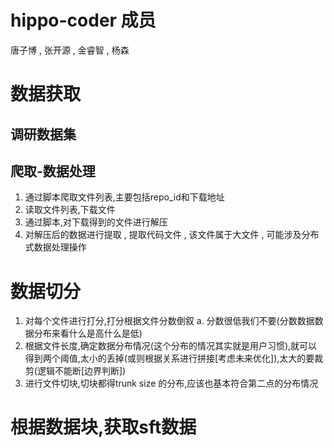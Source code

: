 # hippo-coder 成员
唐子博 , 张开源 , 金睿智 , 杨森
# 数据获取
## 调研数据集

## 爬取-数据处理
1. 通过脚本爬取文件列表,主要包括repo_id和下载地址
2. 读取文件列表,下载文件
3. 通过脚本,对下载得到的文件进行解压
4. 对解压后的数据进行提取 , 提取代码文件 , 该文件属于大文件 , 可能涉及分布式数据处理操作

# 数据切分
1. 对每个文件进行打分,打分根据文件分数倒叙
   a. 分数很低我们不要(分数数据数据分布来看什么是高什么是低)
2. 根据文件长度,确定数据分布情况(这个分布的情况其实就是用户习惯),就可以得到两个阈值,太小的丢掉(或则根据关系进行拼接[考虑未来优化]),太大的要裁剪(逻辑不能断[边界判断])
3. 进行文件切块,切块都得trunk size 的分布,应该也基本符合第二点的分布情况

# 根据数据块,获取sft数据


